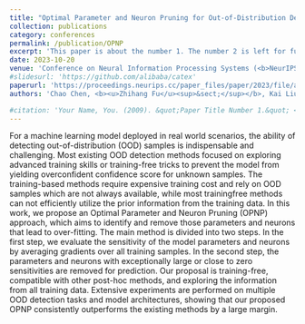 ```yaml
---
title: "Optimal Parameter and Neuron Pruning for Out-of-Distribution Detection"
collection: publications
category: conferences
permalink: /publication/OPNP
excerpt: 'This paper is about the number 1. The number 2 is left for future work.'
date: 2023-10-20
venue: 'Conference on Neural Information Processing Systems (<b>NeurIPS</b>)'
#slidesurl: 'https://github.com/alibaba/catex'
paperurl: 'https://proceedings.neurips.cc/paper_files/paper/2023/file/a4316bb210a59fb7aafeca5dd21c2703-Paper-Conference.pdf'
authors: 'Chao Chen, <b><u>Zhihang Fu</u><sup>&sect;</sup></b>, Kai Liu, Ze Chen, Mingyuan Tao, Jieping Ye'

#citation: 'Your Name, You. (2009). &quot;Paper Title Number 1.&quot; <i>Journal 1</i>. 1(1).'
---
```

For a machine learning model deployed in real world scenarios, the ability of detecting out-of-distribution (OOD) samples is indispensable and challenging. Most existing OOD detection methods focused on exploring advanced training skills or training-free tricks to prevent the model from yielding overconfident confidence score for unknown samples. The training-based methods require expensive training cost and rely on OOD samples which are not always available, while most trainingfree methods can not efficiently utilize the prior information from the training data. In this work, we propose an Optimal Parameter and Neuron Pruning (OPNP) approach, which aims to identify and remove those parameters and neurons that lead to over-fitting. The main method is divided into two steps. In the first step, we evaluate the sensitivity of the model parameters and neurons by averaging gradients over all training samples. In the second step, the parameters and neurons with exceptionally large or close to zero sensitivities are removed for prediction. Our proposal is training-free, compatible with other post-hoc methods, and exploring the information from all training data. Extensive experiments are performed on multiple OOD detection tasks and model architectures, showing that our proposed OPNP consistently outperforms the existing methods by a large margin.